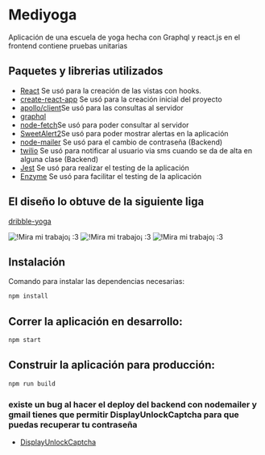 # Mediyoga
Aplicación de una escuela de yoga hecha con Graphql y react.js en el frontend contiene pruebas unitarias <br>

## Paquetes y librerias utilizados 
- [React](https://es.reactjs.org/) Se usó para la creación de las vistas con hooks.
- [create-react-app](https://es.reactjs.org/docs/create-a-new-react-app.html) Se usó para la creación inicial  del proyecto
- [apollo/client](https://www.npmjs.com/package/@apollo/client)Se usó para las consultas al servidor
- [graphql](https://www.npmjs.com/package/graphql)
- [node-fetch](https://www.npmjs.com/package/node-fetch)Se usó para poder consultar al servidor
- [SweetAlert2](https://sweetalert2.github.io/)Se usó para poder mostrar alertas en la aplicación
- [node-mailer](https://nodemailer.com/about/) Se usó para el cambio de contraseña (Backend)
- [twilio](https://www.twilio.com/docs) Se usó para notificar al usuario via sms cuando se da de alta en alguna clase (Backend)
- [Jest](https://jestjs.io/en/) Se usó para realizar el testing de la aplicación
- [Enzyme](https://github.com/wojtekmaj/enzyme-adapter-react-17) Se usó para facilitar el testing de la aplicación

## El diseño lo obtuve de la siguiente liga
 [dribble-yoga](https://cdn.dribbble.com/users/2301995/screenshots/9025364/media/6a84675cd90819417d42fbd9d862c4b7.jpg)

![!Mira mi trabajo¡ :3](https://res.cloudinary.com/israreactivo/image/upload/v1611690743/LoginYoga_nsqlub.png)
![!Mira mi trabajo¡ :3](https://res.cloudinary.com/israreactivo/image/upload/v1611690762/bannerYoga_kn6q98.png)
![!Mira mi trabajo¡ :3](https://res.cloudinary.com/israreactivo/image/upload/v1611690832/yoga_horarios_lnfb9q.png)
## Instalación 
Comando para instalar las dependencias necesarias:
```javascript
npm install
```

## Correr la aplicación en desarrollo:
```javascript
npm start
```


## Construir la aplicación para producción:
```javascript
npm run build
```

### existe un bug al hacer el deploy del backend con nodemailer y gmail tienes que permitir DisplayUnlockCaptcha para que puedas recuperar tu contraseña
- [DisplayUnlockCaptcha](https://accounts.google.com/b/0/DisplayUnlockCaptcha)
